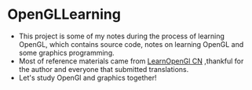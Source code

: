 # OpenGLLearning
* This project is some of my notes during the process of learning OpenGL, which contains source code, notes on learning OpenGL and some graphics programming.
* Most of  reference materials came from [LearnOpenGl CN](https://learnopengl-cn.github.io/) ,thankful for the  author and everyone that submitted translations.
* Let's study OpenGl and graphics  together!
